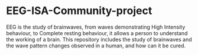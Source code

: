 # EEG-ISA-Community-project
EEG is the study of brainwaves, from waves demonstrating High Intensity behaviour, to Complete resting behaviour, it allows a person to understand the working of a brain. This repository includes the study of brainwaves and the wave pattern changes observed in a human, and how can it be cured.
